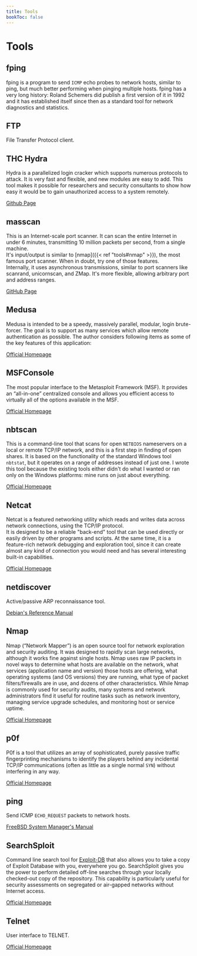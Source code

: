 ```yaml
---
title: Tools
bookToc: false
---
```


# Tools

## fping

fping is a program to send `ICMP` echo probes to network hosts, similar to ping, but much better performing when pinging multiple hosts. fping has a very long history: Roland Schemers did publish a first version of it in 1992 and it has established itself since then as a standard tool for network diagnostics and statistics.

## FTP

File Transfer Protocol client.

## THC Hydra

Hydra is a parallelized login cracker which supports numerous protocols to attack. It is very fast and flexible, and new modules are easy to add. This tool makes it possible for researchers and security consultants to show how easy it would be to gain unauthorized access to a system remotely.

[Github Page](https://github.com/vanhauser-thc/thc-hydra)

## masscan

This is an Internet-scale port scanner. It can scan the entire Internet in under 6 minutes, transmitting 10 million packets per second, from a single machine.  
It's input/output is similar to [nmap]({{< ref "tools#nmap" >}}), the most famous port scanner. When in doubt, try one of those features.  
Internally, it uses asynchronous transmissions, similar to port scanners like scanrand, unicornscan, and ZMap. It's more flexible, allowing arbitrary port and address ranges.

[GitHub Page](https://github.com/robertdavidgraham/masscan)

## Medusa

Medusa is intended to be a speedy, massively parallel, modular, login brute-forcer. The goal is to support as many services which allow remote authentication as possible. The author considers following items as some of the key features of this application: 

[Official Homepage](http://foofus.net/goons/jmk/medusa/medusa.html)

## MSFConsole

The most popular interface to the Metasploit Framework (MSF). It provides an “all-in-one” centralized console and allows you efficient access to virtually all of the options available in the MSF.

[Official Homepage](https://www.offensive-security.com/metasploit-unleashed/msfconsole/)

## nbtscan

This is a command-line tool that scans for open `NETBIOS` nameservers on a local or remote TCP/IP network, and this is a first step in finding of open shares. It is based on the functionality of the standard Windows tool `nbtstat`, but it operates on a range of addresses instead of just one. I wrote this tool because the existing tools either didn't do what I wanted or ran only on the Windows platforms: mine runs on just about everything.

[Official Homepage](http://www.unixwiz.net/tools/nbtscan.html)

## Netcat

Netcat is a featured networking utility which reads and writes data across network connections, using the TCP/IP protocol.  
It is designed to be a reliable "back-end" tool that can be used directly or easily driven by other programs and scripts. At the same time, it is a feature-rich network debugging and exploration tool, since it can create almost any kind of connection you would need and has several interesting built-in capabilities.

[Official Homepage](http://netcat.sourceforge.net/)

## netdiscover

Active/passive ARP reconnaissance tool.

[Debian's Reference Manual](https://manpages.debian.org/testing/netdiscover/netdiscover.8.en.html)

## Nmap

Nmap (“Network Mapper”) is an open source tool for network exploration and security auditing. It was designed to rapidly scan large networks, although it works fine against single hosts. Nmap uses raw IP packets in novel ways to determine what hosts are available on the network, what services (application name and version) those hosts are offering, what operating systems (and OS versions) they are running, what type of packet filters/firewalls are in use, and dozens of other characteristics. While Nmap is commonly used for security audits, many systems and network administrators find it useful for routine tasks such as network inventory, managing service upgrade schedules, and monitoring host or service uptime.

[Official Homepage](https://nmap.org/)

## p0f

P0f is a tool that utilizes an array of sophisticated, purely passive traffic fingerprinting mechanisms to identify the players behind any incidental TCP/IP communications (often as little as a single normal `SYN`) without interfering in any way.

[Official Homepage](https://lcamtuf.coredump.cx/p0f3/)

## ping
Send ICMP `ECHO_REQUEST` packets to network hosts.

[FreeBSD System Manager's Manual](https://www.freebsd.org/cgi/man.cgi?query=ping&sektion=8)

## SearchSploit

Command line search tool for [Exploit-DB](https://www.exploit-db.com/) that also allows you to take a copy of Exploit Database with you, everywhere you go. SearchSploit gives you the power to perform detailed off-line searches through your locally checked-out copy of the repository. This capability is particularly useful for security assessments on segregated or air-gapped networks without Internet access.

[Official Homepage](https://www.exploit-db.com/searchsploit)

## Telnet

User interface to TELNET.

[Official Homepage](http://telnet.org/)
